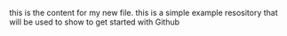 this is the content for my new file.
this is a simple example resository that will be used to show to get started with Github

